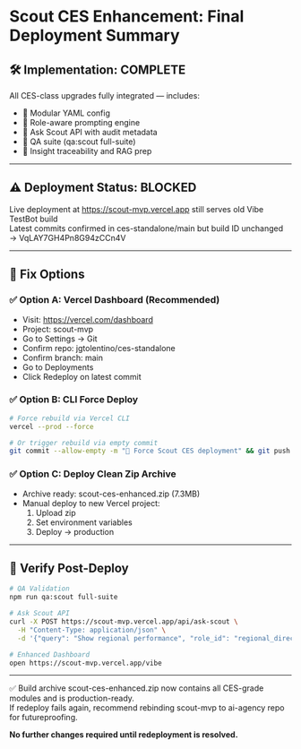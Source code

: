 # Scout CES Enhancement: Final Deployment Summary

## 🛠️ Implementation: COMPLETE
All CES-class upgrades fully integrated — includes:
- 🔁 Modular YAML config
- 🧠 Role-aware prompting engine
- 🤖 Ask Scout API with audit metadata
- 🧪 QA suite (qa:scout full-suite)
- 🧬 Insight traceability and RAG prep

---

## ⚠️ Deployment Status: BLOCKED

Live deployment at https://scout-mvp.vercel.app still serves old Vibe TestBot build  
Latest commits confirmed in ces-standalone/main but build ID unchanged → VqLAY7GH4Pn8G94zCCn4V

---

## 🚀 Fix Options

### ✅ Option A: Vercel Dashboard (Recommended)
- Visit: https://vercel.com/dashboard
- Project: scout-mvp
- Go to Settings → Git
- Confirm repo: jgtolentino/ces-standalone
- Confirm branch: main
- Go to Deployments
- Click Redeploy on latest commit

### ✅ Option B: CLI Force Deploy

```bash
# Force rebuild via Vercel CLI
vercel --prod --force

# Or trigger rebuild via empty commit
git commit --allow-empty -m "🔄 Force Scout CES deployment" && git push
```

### ✅ Option C: Deploy Clean Zip Archive
- Archive ready: scout-ces-enhanced.zip (7.3MB)
- Manual deploy to new Vercel project:
  1. Upload zip
  2. Set environment variables
  3. Deploy → production

---

## 🧪 Verify Post-Deploy

```bash
# QA Validation
npm run qa:scout full-suite

# Ask Scout API
curl -X POST https://scout-mvp.vercel.app/api/ask-scout \
  -H "Content-Type: application/json" \
  -d '{"query": "Show regional performance", "role_id": "regional_director"}'

# Enhanced Dashboard
open https://scout-mvp.vercel.app/vibe
```

---

✅ Build archive scout-ces-enhanced.zip now contains all CES-grade modules and is production-ready.  
If redeploy fails again, recommend rebinding scout-mvp to ai-agency repo for futureproofing.

**No further changes required until redeployment is resolved.**